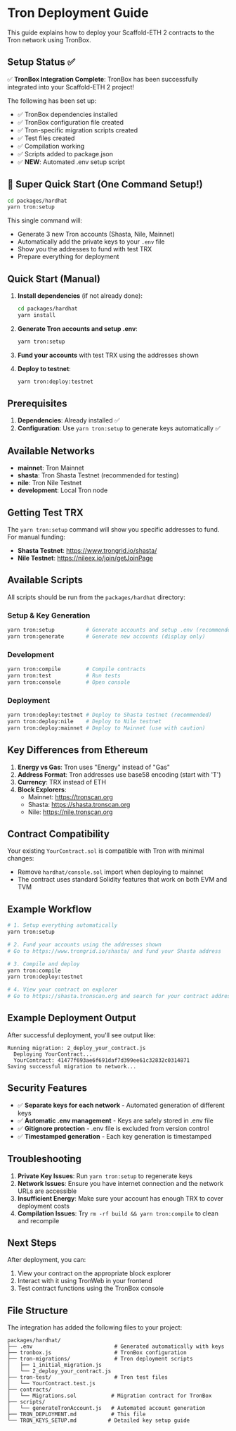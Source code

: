 # Tron Deployment Guide

This guide explains how to deploy your Scaffold-ETH 2 contracts to the Tron network using TronBox.

## Setup Status ✅

✅ **TronBox Integration Complete**: TronBox has been successfully integrated into your Scaffold-ETH 2 project!

The following has been set up:

- ✅ TronBox dependencies installed
- ✅ TronBox configuration file created
- ✅ Tron-specific migration scripts created
- ✅ Test files created
- ✅ Compilation working
- ✅ Scripts added to package.json
- ✅ **NEW**: Automated .env setup script

## 🚀 Super Quick Start (One Command Setup!)

```bash
cd packages/hardhat
yarn tron:setup
```

This single command will:

- Generate 3 new Tron accounts (Shasta, Nile, Mainnet)
- Automatically add the private keys to your `.env` file
- Show you the addresses to fund with test TRX
- Prepare everything for deployment

## Quick Start (Manual)

1. **Install dependencies** (if not already done):

   ```bash
   cd packages/hardhat
   yarn install
   ```

2. **Generate Tron accounts and setup .env**:

   ```bash
   yarn tron:setup
   ```

3. **Fund your accounts** with test TRX using the addresses shown

4. **Deploy to testnet**:
   ```bash
   yarn tron:deploy:testnet
   ```

## Prerequisites

1. **Dependencies**: Already installed ✅
2. **Configuration**: Use `yarn tron:setup` to generate keys automatically ✅

## Available Networks

- **mainnet**: Tron Mainnet
- **shasta**: Tron Shasta Testnet (recommended for testing)
- **nile**: Tron Nile Testnet
- **development**: Local Tron node

## Getting Test TRX

The `yarn tron:setup` command will show you specific addresses to fund. For manual funding:

- **Shasta Testnet**: https://www.trongrid.io/shasta/
- **Nile Testnet**: https://nileex.io/join/getJoinPage

## Available Scripts

All scripts should be run from the `packages/hardhat` directory:

### Setup & Key Generation

```bash
yarn tron:setup          # Generate accounts and setup .env (recommended)
yarn tron:generate       # Generate new accounts (display only)
```

### Development

```bash
yarn tron:compile        # Compile contracts
yarn tron:test           # Run tests
yarn tron:console        # Open console
```

### Deployment

```bash
yarn tron:deploy:testnet # Deploy to Shasta testnet (recommended)
yarn tron:deploy:nile    # Deploy to Nile testnet
yarn tron:deploy:mainnet # Deploy to Mainnet (use with caution)
```

## Key Differences from Ethereum

1. **Energy vs Gas**: Tron uses "Energy" instead of "Gas"
2. **Address Format**: Tron addresses use base58 encoding (start with 'T')
3. **Currency**: TRX instead of ETH
4. **Block Explorers**:
   - Mainnet: https://tronscan.org
   - Shasta: https://shasta.tronscan.org
   - Nile: https://nile.tronscan.org

## Contract Compatibility

Your existing `YourContract.sol` is compatible with Tron with minimal changes:

- Remove `hardhat/console.sol` import when deploying to mainnet
- The contract uses standard Solidity features that work on both EVM and TVM

## Example Workflow

```bash
# 1. Setup everything automatically
yarn tron:setup

# 2. Fund your accounts using the addresses shown
# Go to https://www.trongrid.io/shasta/ and fund your Shasta address

# 3. Compile and deploy
yarn tron:compile
yarn tron:deploy:testnet

# 4. View your contract on explorer
# Go to https://shasta.tronscan.org and search for your contract address
```

## Example Deployment Output

After successful deployment, you'll see output like:

```
Running migration: 2_deploy_your_contract.js
  Deploying YourContract...
  YourContract: 41477f693ae6f691daf7d399ee61c32832c0314871
Saving successful migration to network...
```

## Security Features

- ✅ **Separate keys for each network** - Automated generation of different keys
- ✅ **Automatic .env management** - Keys are safely stored in .env file
- ✅ **Gitignore protection** - .env file is excluded from version control
- ✅ **Timestamped generation** - Each key generation is timestamped

## Troubleshooting

1. **Private Key Issues**: Run `yarn tron:setup` to regenerate keys
2. **Network Issues**: Ensure you have internet connection and the network URLs are accessible
3. **Insufficient Energy**: Make sure your account has enough TRX to cover deployment costs
4. **Compilation Issues**: Try `rm -rf build && yarn tron:compile` to clean and recompile

## Next Steps

After deployment, you can:

1. View your contract on the appropriate block explorer
2. Interact with it using TronWeb in your frontend
3. Test contract functions using the TronBox console

## File Structure

The integration has added the following files to your project:

```
packages/hardhat/
├── .env                          # Generated automatically with keys
├── tronbox.js                    # TronBox configuration
├── tron-migrations/              # Tron deployment scripts
│   ├── 1_initial_migration.js
│   └── 2_deploy_your_contract.js
├── tron-test/                    # Tron test files
│   └── YourContract.test.js
├── contracts/
│   └── Migrations.sol           # Migration contract for TronBox
├── scripts/
│   └── generateTronAccount.js   # Automated account generation
├── TRON_DEPLOYMENT.md           # This file
└── TRON_KEYS_SETUP.md          # Detailed key setup guide
```
